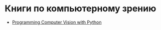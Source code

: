 # Книги по компьютерному зрению
- [Programming Computer Vision with Python](http://programmingcomputervision.com/)